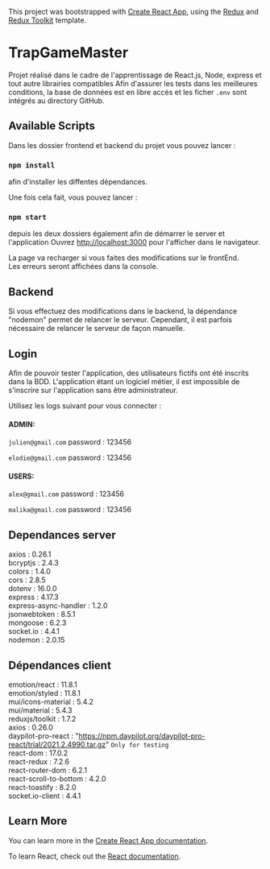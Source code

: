 This project was bootstrapped with [Create React App](https://github.com/facebook/create-react-app), using the [Redux](https://redux.js.org/) and [Redux Toolkit](https://redux-toolkit.js.org/) template.

# TrapGameMaster
Projet réalisé dans le cadre de l'apprentissage de React.js, Node, express et tout autre librairies compatibles
Afin d'assurer les tests dans les meilleures conditions, la base de données est en libre accès et les ficher `.env` sont intégrés au directory
GitHub.

## Available Scripts

Dans les dossier frontend et backend du projet vous pouvez lancer :

### `npm install`

afin d'installer les diffentes dépendances.

Une fois cela fait, vous pouvez lancer :

### `npm start`

depuis les deux dossiers également afin de démarrer le server et l'application
Ouvrez [http://localhost:3000](http://localhost:3000) pour l'afficher dans le navigateur.

La page va recharger si vous faites des modifications sur le frontEnd.<br />
Les erreurs seront affichées dans la console.


## Backend

Si vous effectuez des modifications dans le backend, la dépendance "nodemon" permet de relancer le serveur.
Cependant, il est parfois nécessaire de relancer le serveur de façon manuelle.


## Login
Afin de pouvoir tester l'application, des utilisateurs fictifs ont été inscrits dans la BDD. L'application étant un logiciel
métier, il est impossible de s'inscrire sur l'application sans être administrateur.

Utilisez les logs suivant pour vous connecter :

#### ADMIN:
`julien@gmail.com` 
password : 123456

`elodie@gmail.com`
password : 123456

#### USERS:
`alex@gmail.com`
password : 123456

`malika@gmail.com`
password : 123456

## Dependances server
axios : 0.26.1</br>
bcryptjs : 2.4.3</br>
colors : 1.4.0</br>
cors : 2.8.5</br>
dotenv : 16.0.0</br>
express : 4.17.3</br>
express-async-handler : 1.2.0</br>
jsonwebtoken : 8.5.1</br>
mongoose : 6.2.3</br>
socket.io : 4.4.1 </br>
nodemon : 2.0.15

## Dépendances client
emotion/react : 11.8.1 </br>
emotion/styled : 11.8.1</br>
mui/icons-material : 5.4.2</br>
mui/material : 5.4.3</br>
reduxjs/toolkit : 1.7.2</br>
axios : 0.26.0</br>
daypilot-pro-react : "https://npm.daypilot.org/daypilot-pro-react/trial/2021.2.4990.tar.gz" `Only for testing` </br>
react-dom : 17.0.2</br>
react-redux : 7.2.6</br>
react-router-dom : 6.2.1</br>
react-scroll-to-bottom : 4.2.0</br>
react-toastify : 8.2.0</br>
socket.io-client : 4.4.1

## Learn More

You can learn more in the [Create React App documentation](https://facebook.github.io/create-react-app/docs/getting-started).

To learn React, check out the [React documentation](https://reactjs.org/).
